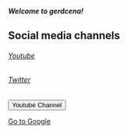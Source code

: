 ##### Welcome to gerdcena!

## Social media channels
###### <a href="https://www.youtube.com/@g3rdd">Youtube</a>
###### <a href="https://x.com/GerdWasTaken">Twitter</a>
<form action="https://google.com">
    <input type="submit" value="Youtube Channel" />
</form>

<a href="https://google.com" class="button">Go to Google</a>
